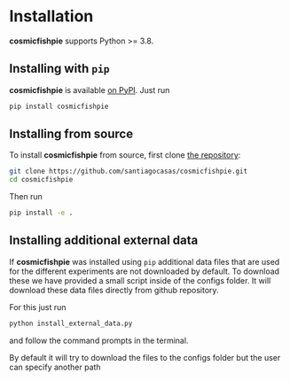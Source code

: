 Installation
============

**cosmicfishpie** supports Python >= 3.8.

## Installing with `pip`

**cosmicfishpie** is available [on PyPI](https://pypi.org/project/cosmicfishpie/). Just run

```bash
pip install cosmicfishpie
```

## Installing from source

To install **cosmicfishpie** from source, first clone [the repository](https://github.com/santiagocasas/cosmicfishpie):

```bash
git clone https://github.com/santiagocasas/cosmicfishpie.git
cd cosmicfishpie
```

Then run

```bash
pip install -e .
```

## Installing additional external data

If **cosmicfishpie** was installed using `pip` additional data files that are used for the different experiments are not downloaded by default. To download these we have provided a small script inside of the configs folder. It will download these data files directly from github repository.

For this just run

```bash
python install_external_data.py
```

and follow the command prompts in the terminal.

By default it will try to download the files to the configs folder but the user can specify another path
